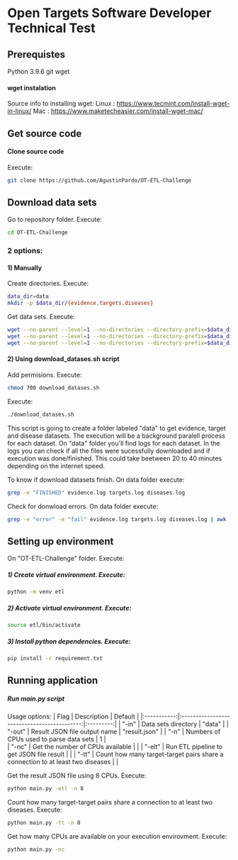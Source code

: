 # Open Targets Software Developer Technical Test

## Prerequistes
Python 3.9.6
git
wget

#### wget instalation
Source info to installing wget:
Linux : https://www.tecmint.com/install-wget-in-linux/
Mac : https://www.maketecheasier.com/install-wget-mac/

## Get source code

#### Clone source code
Execute:
```bash
git clone https://github.com/AgustinPardo/OT-ETL-Challenge
```

## Download data sets

Go to repository folder. Execute:
```bash
cd OT-ETL-Challenge
```

### 2 options:

#### 1) Manually
Create directories. Execute:
```bash
data_dir=data
mkdir -p $data_dir/{evidence,targets,diseases}
```

Get data sets. Execute:
```bash
wget --no-parent --level=1 --no-directories --directory-prefix=$data_dir/evidence --accept='*.json' -r ftp://ftp.ebi.ac.uk/pub/databases/opentargets/platform/21.11/output/etl/json/evidence/sourceId=eva/
wget --no-parent --level=1 --no-directories --directory-prefix=$data_dir/diseases --accept='*.json' -r ftp://ftp.ebi.ac.uk/pub/databases/opentargets/platform/21.11/output/etl/json/diseases/
wget --no-parent --level=1 --no-directories --directory-prefix=$data_dir/targets --accept='*.json' -r ftp://ftp.ebi.ac.uk/pub/databases/opentargets/platform/21.11/output/etl/json/targets/
```

#### 2) Using download_datases.sh script

Add permisions. Execute:
```bash
chmod 700 download_datases.sh
```

Execute:
```bash
./download_datases.sh
```

This script is going to create a folder labeled "data" to get evidence, target and disease datasets. The execution will be a background paralell process for each dataset. On "data" folder you'll find logs for each dataset. In the logs you can check if all the files were sucessfully downloaded and if execution was done/finished. This could take beetween 20 to 40 minutes depending on the internet speed.


To know if download datasets finish. On data folder execute:
```bash
grep -e "FINISHED" evidence.log targets.log diseases.log
```

Check for donwload errors. On data folder execute:
```bash
grep -e "error" -e "fail" evidence.log targets.log diseases.log | awk -F: '{print "Line "$1": "$2}'
```

## Setting up environment
On "OT-ETL-Challenge" folder. Execute:

##### 1) Create virtual environment. Execute:
```bash
python -m venv etl
```
##### 2) Activate virtual environment. Execute:
```bash
source etl/bin/activate
```

##### 3) Install python dependencies. Execute:
```bash
pip install -r requirement.txt
```

## Running application

##### Run main.py script

Usage options:
| Flag       | Description                                 | Default  |
|:-----------:|:-------------------------------------------:|:---------:|
| "-in"      | Data sets directory                          | "data" |
| "-out"     | Result JSON file output name                 | "result.json" |
| "-n"       | Numbers of CPUs used to parse data sets           | 1 |   
| "-nc"      | Get the number of CPUs available             |   |
| "-elt"     | Run ETL pipeline to get JSON file result     |   |
| "-tt"      | Count how many target-target pairs share a connection to at least two diseases |   |

Get the result JSON file using 8 CPUs. Execute:
```bash
python main.py -etl -n 8
```

Count how many target-target pairs share a connection to at least two diseases. Execute:
```bash
python main.py -tt -n 8
```

Get how many CPUs are available on your execution envirovment. Execute:
```bash
python main.py -nc
```


